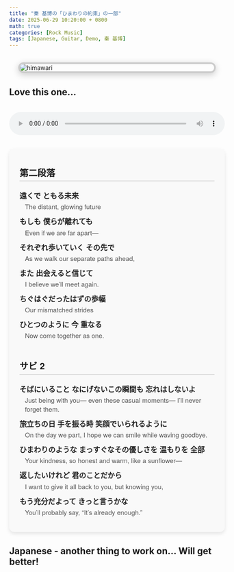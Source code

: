 ```yaml
---
title: "秦 基博の「ひまわりの約束」の一部"
date: 2025-06-29 10:20:00 + 0800
math: true
categories: [Rock Music]
tags: [Japanese, Guitar, Demo, 秦 基博]
---
```


<img src="{{ '/assets/img/himawari.png' | relative_url }}" alt="himawari" class="framed-image" />
<style>
  .framed-image {
    display: block;
    margin: 2rem auto;
    max-width: 90%;
    border: 4px solid #ccc;
    border-radius: 12px;
    box-shadow: 0 4px 16px rgba(0, 0, 0, 0.2);
  }
</style>

## Love this one...


<audio controls preload="auto" style="width: 100%; margin-top: 1rem;">
  <source src="/assets/rec/himawari2.mp3" type="audio/mp3" />
  Your browser does not support the audio element.
</audio>


<div class="lyrics-section">
  <h3>第二段落</h3>
  <div class="lyric-line">
    <span class="jp">遠くで ともる未来</span>
    <span class="en">The distant, glowing future</span>
  </div>
  <div class="lyric-line">
    <span class="jp">もしも 僕らが離れても</span>
    <span class="en">Even if we are far apart—</span>
  </div>
  <div class="lyric-line">
    <span class="jp">それぞれ歩いていく その先で</span>
    <span class="en">As we walk our separate paths ahead,</span>
  </div>
  <div class="lyric-line">
    <span class="jp">また 出会えると信じて</span>
    <span class="en">I believe we’ll meet again.</span>
  </div>
  <div class="lyric-line">
    <span class="jp">ちぐはぐだったはずの歩幅</span>
    <span class="en">Our mismatched strides</span>
  </div>
  <div class="lyric-line">
    <span class="jp">ひとつのように 今 重なる</span>
    <span class="en">Now come together as one.</span>
  </div>

  <h3><br>サビ 2</h3>
  <div class="lyric-line">
    <span class="jp">そばにいること なにげないこの瞬間も 忘れはしないよ</span>
    <span class="en">Just being with you— even these casual moments— I’ll never forget them.</span>
  </div>
  <div class="lyric-line">
    <span class="jp">旅立ちの日 手を振る時 笑顔でいられるように</span>
    <span class="en">On the day we part, I hope we can smile while waving goodbye.</span>
  </div>
  <div class="lyric-line">
    <span class="jp">ひまわりのような まっすぐなその優しさを 温もりを 全部</span>
    <span class="en">Your kindness, so honest and warm, like a sunflower—</span>
  </div>
  <div class="lyric-line">
    <span class="jp">返したいけれど 君のことだから</span>
    <span class="en">I want to give it all back to you, but knowing you,</span>
  </div>
  <div class="lyric-line">
    <span class="jp">もう充分だよって きっと言うかな</span>
    <span class="en">You’ll probably say, “It’s already enough.”</span>
  </div>
</div>

<style>
.lyrics-section {
  background: #f9f9f9;
  padding: 1.5rem;
  border-radius: 12px;
  box-shadow: 0 4px 10px rgba(0, 0, 0, 0.1);
  max-width: 700px;
  margin: 2rem auto;
  font-family: 'Noto Sans JP', 'Helvetica Neue', sans-serif;
}

.lyrics-section h3 {
  margin-top: 1rem;
  font-size: 1.3rem;
  border-bottom: 2px solid #ddd;
  padding-bottom: 0.3rem;
}

.lyric-line {
  margin: 0.75rem 0;
}

.lyric-line span.jp {
  display: block;
  font-weight: bold;
  color: #222;
  font-size: 1.05rem;
}

.lyric-line span.en {
  display: block;
  color: #555;
  font-size: 0.95rem;
  margin-top: 0.2rem;
  padding-left: 0.8rem;
}
</style>

## Japanese - another thing to work on... Will get better!


